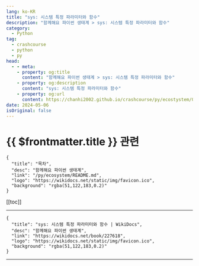 ```yaml
---
lang: ko-KR
title: "sys: 시스템 특정 파라미터와 함수"
description: "함께해요 파이썬 생태계 > sys: 시스템 특정 파라미터와 함수"
category:
  - Python
tag: 
  - crashcourse
  - python
  - py
head:
  - - meta:
    - property: og:title
      content: "함께해요 파이썬 생태계 > sys: 시스템 특정 파라미터와 함수"
    - property: og:description
      content: "sys: 시스템 특정 파라미터와 함수"
    - property: og:url
      content: https://chanhi2002.github.io/crashcourse/py/ecostystem/02/sys.html
date: 2024-05-06
isOriginal: false
---
```


# {{ $frontmatter.title }} 관련

```component VPCard
{
  "title": "목차",
  "desc": "함께해요 파이썬 생태계",
  "link": "/py/ecosystem/README.md",
  "logo": "https://wikidocs.net/static/img/favicon.ico",
  "background": "rgba(51,122,183,0.2)"
}
```

[[toc]]

---

```component VPCard
{
  "title": "sys: 시스템 특정 파라미터와 함수 | WikiDocs",
  "desc": "함께해요 파이썬 생태계",
  "link": "https://wikidocs.net/book/227618",
  "logo": "https://wikidocs.net/static/img/favicon.ico",
  "background": "rgba(51,122,183,0.2)"
}
```

<!-- TODO: 작성 -->

---

<TagLinks />